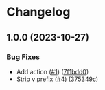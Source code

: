# Changelog

## 1.0.0 (2023-10-27)


### Bug Fixes

* Add action ([#1](https://github.com/fluencelabs/setup-fluence/issues/1)) ([7f1bdd0](https://github.com/fluencelabs/setup-fluence/commit/7f1bdd0155f732955c9df7c619396a6fec19fc7b))
* Strip v prefix ([#4](https://github.com/fluencelabs/setup-fluence/issues/4)) ([375349c](https://github.com/fluencelabs/setup-fluence/commit/375349ccacb50755c8c7226255473ba630d30c7e))
